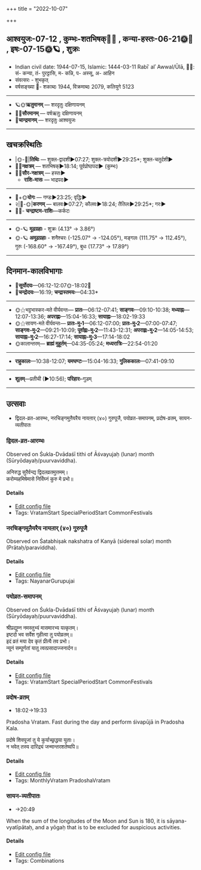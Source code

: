 +++
title = "2022-10-07"

+++
## आश्वयुजः-07-12  ,  कुम्भः-शतभिषक्🌛🌌  ,  कन्या-हस्तः-06-21🌞🌌  ,  इषः-07-15🌞🪐  ,  शुक्रः
- Indian civil date: 1944-07-15, Islamic: 1444-03-11 Rabīʿ alʾ Awwal/Ūlā, 🌌🌞: सं- कन्या, तं- पुरट्टासि, म- कन्नि, प- अस्सू, अ- आहिन
- संवत्सरः - शुभकृत्
- वर्षसङ्ख्या 🌛- शकाब्दः 1944, विक्रमाब्दः 2079, कलियुगे 5123
___________________
- 🪐🌞**ऋतुमानम्** — शरदृतुः दक्षिणायनम्
- 🌌🌞**सौरमानम्** — वर्षऋतुः दक्षिणायनम्
- 🌛**चान्द्रमानम्** — शरदृतुः आश्वयुजः
___________________


## खचक्रस्थितिः
- |🌞-🌛|**तिथिः** — शुक्ल-द्वादशी►07:27; शुक्ल-त्रयोदशी►29:25*; शुक्ल-चतुर्दशी►  
- 🌌🌛**नक्षत्रम्** — शतभिषक्►18:14; पूर्वप्रोष्ठपदा► (कुम्भः)  
- 🌌🌞**सौर-नक्षत्रम्** — हस्तः►  
  - **राशि-मासः** — भाद्रपदः► 
___________________
- 🌛+🌞**योगः** — गण्डः►23:25; वृद्धिः►  
- २|🌛-🌞|**करणम्** — बालवः►07:27; कौलवः►18:24; तैतिलः►29:25*; गरः►  
- 🌌🌛- **चन्द्राष्टम-राशिः**—कर्कटः  
___________________
- 🌞-🪐 **मूढग्रहाः** - शुक्रः (4.13° → 3.86°)
- 🌞-🪐 **अमूढग्रहाः** - शनैश्चरः (-125.07° → -124.05°), मङ्गलः (111.75° → 112.45°), गुरुः (-168.60° → -167.49°), बुधः (17.73° → 17.89°)
___________________


## दिनमान-कालविभागाः
- 🌅**सूर्योदयः**—06:12-12:07🌞️-18:02🌇  
- 🌛**चन्द्रोदयः**—16:19; **चन्द्रास्तमयः**—04:33*  
___________________
- 🌞⚝भट्टभास्कर-मते वीर्यवन्तः— **प्रातः**—06:12-07:41; **साङ्गवः**—09:10-10:38; **मध्याह्नः**—12:07-13:36; **अपराह्णः**—15:04-16:33; **सायाह्नः**—18:02-19:33  
- 🌞⚝सायण-मते वीर्यवन्तः— **प्रातः-मु॰1**—06:12-07:00; **प्रातः-मु॰2**—07:00-07:47; **साङ्गवः-मु॰2**—09:21-10:09; **पूर्वाह्णः-मु॰2**—11:43-12:31; **अपराह्णः-मु॰2**—14:05-14:53; **सायाह्नः-मु॰2**—16:27-17:14; **सायाह्नः-मु॰3**—17:14-18:02  
- 🌞कालान्तरम्— **ब्राह्मं मुहूर्तम्**—04:35-05:24; **मध्यरात्रिः**—22:54-01:20  
___________________
- **राहुकालः**—10:38-12:07; **यमघण्टः**—15:04-16:33; **गुलिककालः**—07:41-09:10  
___________________
- **शूलम्**—प्रतीची (►10:56); **परिहारः**–गुडम्  
___________________

## उत्सवाः
- द्विदल-व्रत-आरम्भः, नरचिङ्गमुऩैयरैय नायऩार् (४०) गुरुपूजै, पयोव्रत-समापनम्, प्रदोष-व्रतम्, सायन-व्यतीपातः
### द्विदल-व्रत-आरम्भः

Observed on Śukla-Dvādaśī tithi of Āśvayujaḥ (lunar) month (Sūryōdayaḥ/puurvaviddha). 

अनिरुद्ध सुरैर्वन्द्य द्विदलव्रतमुत्तमम्।  
करोम्यहमिषेमासे निर्विघ्नं कुरु मे प्रभो॥



#### Details
- [Edit config file](https://github.com/jyotisham/adyatithi/blob/master/general/lunar_month/tithi/07/12/dvidala-vrata-ArambhaH.toml)
- Tags: VratamStart SpecialPeriodStart CommonFestivals


### नरचिङ्गमुऩैयरैय नायऩार् (४०) गुरुपूजै

Observed on Śatabhiṣak nakshatra of Kanyā (sidereal solar) month (Prātaḥ/paraviddha). 



#### Details
- [Edit config file](https://github.com/jyotisham/adyatithi/blob/master/mahApuruSha/nAyanAr/sidereal_solar_month/nakshatra/06/24/naraciGgamun2aiyaraiya_nAyan2Ar_%2840%29_gurupUjai.toml)
- Tags: NayanarGurupujai


### पयोव्रत-समापनम्

Observed on Śukla-Dvādaśī tithi of Āśvayujaḥ (lunar) month (Sūryōdayaḥ/puurvaviddha). 

श्रीप्रद्युम्न नमस्तुभ्यं मासमारभ्य यत्कृतम्।  
इष्टदो भव सर्वेश गृहीत्वा तु पयोव्रतम्॥  
इदं व्रतं मया देव कृतं प्रीत्यै तव प्रभो।  
न्यूनं सम्पूर्णतां यातु त्वत्प्रसादाज्जनार्दन॥



#### Details
- [Edit config file](https://github.com/jyotisham/adyatithi/blob/master/general/lunar_month/tithi/07/12/payOvrata-samApanam.toml)
- Tags: VratamStart SpecialPeriodStart CommonFestivals


### प्रदोष-व्रतम्
- 18:02→19:33



Pradosha Vratam. Fast during the day and perform śivapūjā in Pradosha Kala.

प्रदोषे  शिवपूजां  तु  ये  कुर्याच्छ्रद्धया  युताः।  
न  भवेत्  तस्य  दारिद्र्यं  जन्मान्तरशतेष्वपि॥



#### Details
- [Edit config file](https://github.com/jyotisham/adyatithi/blob/master/time_focus/monthly/pradoSha/description_only/pradOSa-vratam.toml)
- Tags: MonthlyVratam PradoshaVratam


### सायन-व्यतीपातः
- →20:49



When the sum of the longitudes of the Moon and Sun is 180, it is sāyana-vyatīpātaḥ, and a yōgaḥ that is to be excluded for auspicious activities.

#### Details
- [Edit config file](https://github.com/jyotisham/adyatithi/blob/master/time_focus/misc_combinations/description_only/sAyana-vyatIpAtaH.toml)
- Tags: Combinations


